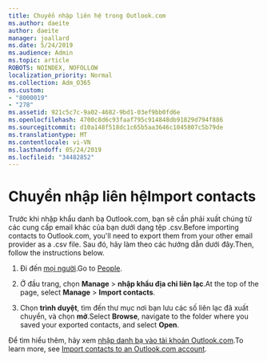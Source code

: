 ```yaml
---
title: Chuyển nhập liên hệ trong Outlook.com
ms.author: daeite
author: daeite
manager: joallard
ms.date: 5/24/2019
ms.audience: Admin
ms.topic: article
ROBOTS: NOINDEX, NOFOLLOW
localization_priority: Normal
ms.collection: Adm_O365
ms.custom:
- "8000019"
- "278"
ms.assetid: 921c5c7c-9a02-4682-9bd1-03ef9bb0fd6e
ms.openlocfilehash: 4700c8d6c93faaf795c914848db91829d794f886
ms.sourcegitcommit: d10a148f518dc1c65b5aa3646c1045807c5b79de
ms.translationtype: MT
ms.contentlocale: vi-VN
ms.lasthandoff: 05/24/2019
ms.locfileid: "34482852"
---
```

# <a name="import-contacts"></a><span data-ttu-id="66c6e-102">Chuyển nhập liên hệ</span><span class="sxs-lookup"><span data-stu-id="66c6e-102">Import contacts</span></span>

<span data-ttu-id="66c6e-103">Trước khi nhập khẩu danh bạ Outlook.com, bạn sẽ cần phải xuất chúng từ các cung cấp email khác của bạn dưới dạng tệp .csv.</span><span class="sxs-lookup"><span data-stu-id="66c6e-103">Before importing contacts to Outlook.com, you'll need to export them from your other email provider as a .csv file.</span></span> <span data-ttu-id="66c6e-104">Sau đó, hãy làm theo các hướng dẫn dưới đây.</span><span class="sxs-lookup"><span data-stu-id="66c6e-104">Then, follow the instructions below.</span></span>
  
1. <span data-ttu-id="66c6e-105">Đi đến [mọi người](https://outlook.live.com/people/).</span><span class="sxs-lookup"><span data-stu-id="66c6e-105">Go to [People](https://outlook.live.com/people/).</span></span>

2. <span data-ttu-id="66c6e-106">Ở đầu trang, chọn **Manage** \> **nhập khẩu địa chỉ liên lạc**.</span><span class="sxs-lookup"><span data-stu-id="66c6e-106">At the top of the page, select **Manage** \> **Import contacts**.</span></span>

3. <span data-ttu-id="66c6e-107">Chọn **trình duyệt**, tìm đến thư mục nơi bạn lưu các số liên lạc đã xuất chuyển, và chọn **mở**.</span><span class="sxs-lookup"><span data-stu-id="66c6e-107">Select **Browse**, navigate to the folder where you saved your exported contacts, and select **Open**.</span></span>

<span data-ttu-id="66c6e-108">Để tìm hiểu thêm, hãy xem [nhập danh bạ vào tài khoản Outlook.com](https://go.microsoft.com/fwlink/p/?linkid=873136).</span><span class="sxs-lookup"><span data-stu-id="66c6e-108">To learn more, see [Import contacts to an Outlook.com account](https://go.microsoft.com/fwlink/p/?linkid=873136).</span></span>